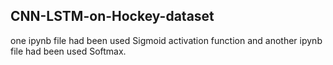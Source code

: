 ## CNN-LSTM-on-Hockey-dataset
one ipynb file had been used Sigmoid activation function and another ipynb file had been used Softmax.
